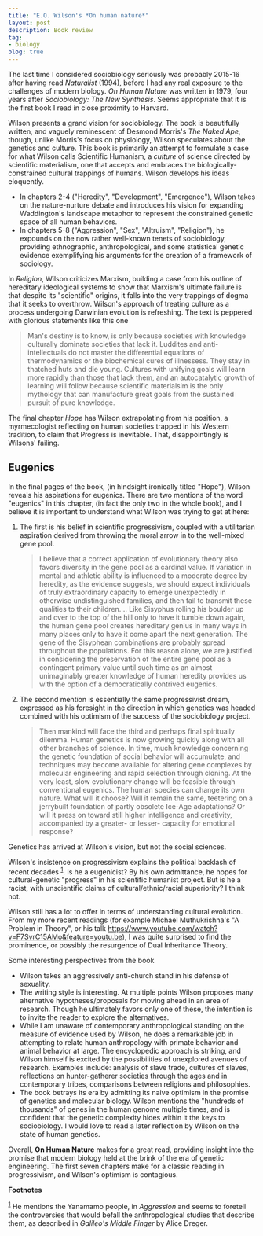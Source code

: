 ```yaml
---
title: "E.O. Wilson's *On human nature*"
layout: post
description: Book review
tag:
- biology
blog: true
---
```

The last time I considered sociobiology seriously was probably 2015-16 after having read *Naturalist* (1994), before I had any real exposure to the challenges of modern biology. *On Human Nature* was written in 1979, four years after *Sociobiology: The New Synthesis*. Seems appropriate that it is the first book I read in close proximity to Harvard.

Wilson presents a grand vision for sociobiology. The book is beautifully written, and vaguely reminescent of Desmond Morris's *The Naked Ape*, though, unlike Morris's focus on physiology, Wilson speculates about the genetics and culture. This book is primarily an attempt to formulate a case for what Wilson calls Scientific Humanism, a *culture* of science directed by scientific materialism, one that accepts and embraces the biologically-constrained cultural trappings of humans. Wilson develops his ideas eloquently.

-   In chapters 2-4 ("Heredity", "Development", "Emergence"), Wilson takes on the nature-nurture debate and introduces his vision for expanding Waddington's landscape metaphor to represent the constrained genetic space of all human behaviors.
-   In chapters 5-8 ("Aggression", "Sex", "Altruism", "Religion"), he expounds on the now rather well-known tenets of sociobiology, providing ethnographic, anthropological, and some statistical genetic evidence exemplifying his arguments for the creation of a framework of sociology.

In *Religion*, Wilson criticizes Marxism, building a case from his outline of hereditary ideological systems to show that Marxism's ultimate failure is that despite its "scientific" origins, it falls into the very trappings of dogma that it seeks to overthrow.
Wilson's approach of treating culture as a process undergoing Darwinian evolution is refreshing. The text is peppered with glorious statements like this one

> Man's destiny is to know, is only because societies with knowledge culturally dominate societies that lack it. Luddites and anti-intellectuals do not master the differential equations of thermodynamics or the biochemical cures of illnessess. They stay in thatched huts and die young. Cultures with unifying goals will learn more rapidly than those that lack them, and an autocatalytic growth of learning will follow because scientific materialsim is the only mythology that can manufacture great goals from the sustained pursuit of pure knowledge.

The final chapter *Hope* has Wilson extrapolating from his position, a myrmecologist reflecting on human societies trapped in his Western tradition, to claim that Progress is inevitable. That, disappointingly is  Wilsons' failing.

## **Eugenics**

In the final pages of the book, (in hindsight ironically titled "Hope"), Wilson reveals his aspirations for eugenics. There are two mentions of the word "eugenics" in this chapter, (in fact the only two in the whole book), and I believe it is important to understand what Wilson was trying to get at here:

1.  The first is his belief in scientific progressivism, coupled with a utilitarian aspiration derived from throwing the moral arrow in to the well-mixed gene pool.
    
    > I believe that a correct application of evolutionary theory also favors diversity in the gene pool as a cardinal value. If variation in mental and athletic ability is influenced to a moderate degree by heredity, as the evidence suggests, we should expect individuals of truly extraordinary capacity to emerge unexpectedly in otherwise undistinguished families, and then fail to transmit these qualities to their children&#x2026;. Like Sisyphus rolling his boulder up and over to the top of the hill only to have it tumble down again, the human gene pool creates hereditary genius in many ways in many places only to have it come apart the next generation. The gene of the Sisyphean combinations are probably spread throughout the populations. For this reason alone, we are justified in considering the preservation of the entire gene pool as a contingent primary value until such time as an almost unimaginably greater knowledge of human heredity provides us with the option of a democratically contrived eugenics.
2.  The second mention is essentially the same progressivist dream, expressed as his foresight in the direction in which genetics was headed combined with his optimism of the success of the sociobiology project.
    
    > Then mankind will face the third and perhaps final spiritually dilemma. Human genetics is now growing quickly along with all other branches of science. In time, much knowledge  concerning the genetic foundation of social behavior will accumulate, and techniques may become available for altering gene complexes by molecular engineering and rapid selection through cloning. At the very least, slow evolutionary change will be feasible through conventional eugenics. The human species can change its own nature. What will it choose? Will it remain the same, teetering on a jerrybuilt foundation of partly obsolete Ice-Age adaptations? Or will it press on toward still higher intelligence and creativity, accompanied by a greater- or lesser- capacity for emotional response?

Genetics has arrived at Wilson's vision, but not the social sciences. 

Wilson's insistence on progressivism explains the political backlash of recent decades <sup><a id="fnr.1" class="footref" href="#fn.1">1</a></sup>. Is he a eugenicist? By his own admittance, he hopes for cultural-genetic "progress" in his scientific humanist project. But is he a racist, with unscientific claims of cultural/ethnic/racial superiority? I think not.

Wilson still has a lot to offer in terms of understanding cultural evolution. From my more recent readings (for example Michael Muthukrishna's "A Problem in Theory", or his talk <https://www.youtube.com/watch?v=F7SvrC15AMo&feature=youtu.be>), I was quite surprised to find the prominence, or possibly the resurgence of Dual Inheritance Theory.

Some interesting perspectives from the book

-   Wilson takes an aggressively anti-church stand in his defense of sexuality.
-   The writing style is interesting. At multiple points Wilson proposes many alternative hypotheses/proposals for moving ahead in an area of research. Though he ultimately favors only one of these, the intention is to invite the reader to explore the alternatives.
-   While I am unaware of contemporary anthropological standing on the measure of evidence used by Wilson, he does a remarkable job in attempting to relate human anthropology with primate behavior and animal behavior at large. The encyclopedic approach is striking, and Wilson himself is excited by the possibilities of unexplored avenues of research. Examples include: analysis of slave trade, cultures of slaves, reflections on hunter-gatherer societies through the ages and in contemporary tribes, comparisons between religions and philosophies.
-   The book betrays its era by admitting its naive optimism in the promise of genetics and molecular biology. Wilson mentions the "hundreds of thousands" of genes in the human genome multiple times, and is confident that the genetic complexity hides within it the keys to sociobiology. I would love to read a later reflection by Wilson on the state of human genetics.

Overall, **On Human Nature** makes for a great read, providing insight into the promise that modern biology held at the brink of the era of genetic engineering. The first seven chapters make for a classic reading in progressivism, and Wilson's optimism is contagious.

 __Footnotes__

<sup><a id="fn.1" href="#fnr.1">1</a></sup> He mentions the Yanamamo people, in *Aggression* and seems to foretell the controversies that would befall the anthropological studies that describe them, as described in *Galileo's Middle Finger* by Alice Dreger.
